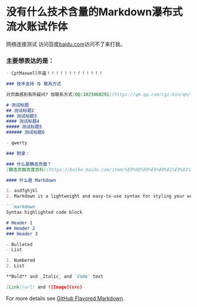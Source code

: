 # 没有什么技术含量的Markdown瀑布式流水账试作体

网络连接测试
访问百度[baidu.com](https://www.baidu.com)访问不了来打我。

### 主要想表达的是：

```markdown
- CptMaxwell牛逼！！！！！！！！！！！！！

### 技术支持 与 联系方式

对页面感到有所疑问? 加联系方式[QQ:1023460291](https://qm.qq.com/cgi-bin/qm/qr?k=W5r1vAj19XCR-weGaFsOWJfxe9Co32Sg&noverify=0) 或者 [联系支持QQ群[Sharing'sEnd]](https://jq.qq.com/?_wv=1027&k=eYUOp8ZW) 我们会帮你解决问题.

# 测试标题
## 测试标题2
### 测试标题3
#### 测试标题4
##### 测试标题5
###### 测试标题6

- qwerty

### 附录：

### 什么是静态页面？
[静态页面百度百科](https://baike.baidu.com/item/%E9%9D%99%E6%80%81%E9%A1%B5%E9%9D%A2/9092331?fr=aladdin)

#### 什么是 Markdown

1. asdfghjkl
2. Markdown is a lightweight and easy-to-use syntax for styling your writing. It includes conventions for

```markdown
Syntax highlighted code block

# Header 1
## Header 2
### Header 3

- Bulleted
- List

1. Numbered
2. List

**Bold** and _Italic_ and `Code` text

[Link](url) and ![Image](src)
```

For more details see [GitHub Flavored Markdown](https://guides.github.com/features/mastering-markdown/).
